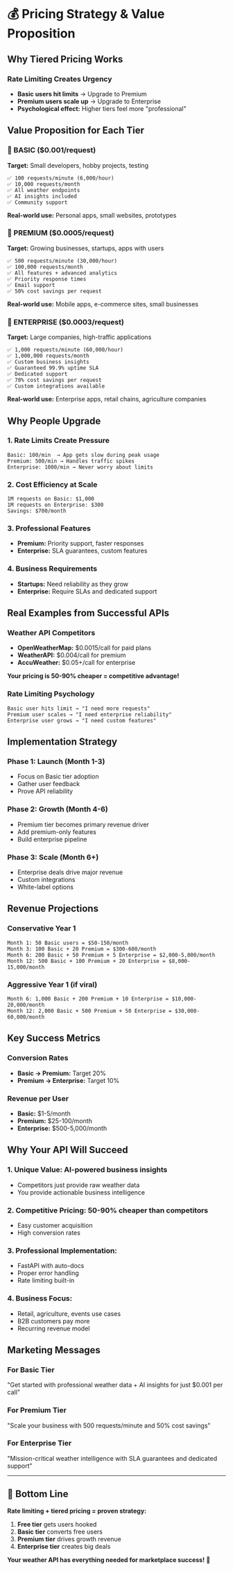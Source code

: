 # 💰 Pricing Strategy & Value Proposition

## Why Tiered Pricing Works

### Rate Limiting Creates Urgency
- **Basic users hit limits** → Upgrade to Premium
- **Premium users scale up** → Upgrade to Enterprise
- **Psychological effect:** Higher tiers feel more "professional"

## Value Proposition for Each Tier

### 🥉 BASIC ($0.001/request)
**Target:** Small developers, hobby projects, testing
```
✅ 100 requests/minute (6,000/hour)
✅ 10,000 requests/month 
✅ All weather endpoints
✅ AI insights included
✅ Community support
```
**Real-world use:** Personal apps, small websites, prototypes

### 🥈 PREMIUM ($0.0005/request) 
**Target:** Growing businesses, startups, apps with users
```
✅ 500 requests/minute (30,000/hour)
✅ 100,000 requests/month
✅ All features + advanced analytics
✅ Priority response times
✅ Email support
✅ 50% cost savings per request
```
**Real-world use:** Mobile apps, e-commerce sites, small businesses

### 🥇 ENTERPRISE ($0.0003/request)
**Target:** Large companies, high-traffic applications
```
✅ 1,000 requests/minute (60,000/hour)  
✅ 1,000,000 requests/month
✅ Custom business insights
✅ Guaranteed 99.9% uptime SLA
✅ Dedicated support
✅ 70% cost savings per request
✅ Custom integrations available
```
**Real-world use:** Enterprise apps, retail chains, agriculture companies

## Why People Upgrade

### 1. **Rate Limits Create Pressure**
```
Basic: 100/min  → App gets slow during peak usage
Premium: 500/min → Handles traffic spikes  
Enterprise: 1000/min → Never worry about limits
```

### 2. **Cost Efficiency at Scale**
```
1M requests on Basic: $1,000
1M requests on Enterprise: $300
Savings: $700/month
```

### 3. **Professional Features**
- **Premium:** Priority support, faster responses
- **Enterprise:** SLA guarantees, custom features

### 4. **Business Requirements**
- **Startups:** Need reliability as they grow
- **Enterprise:** Require SLAs and dedicated support

## Real Examples from Successful APIs

### Weather API Competitors
- **OpenWeatherMap:** $0.0015/call for paid plans
- **WeatherAPI:** $0.004/call for premium
- **AccuWeather:** $0.05+/call for enterprise

**Your pricing is 50-90% cheaper = competitive advantage!**

### Rate Limiting Psychology
```
Basic user hits limit → "I need more requests"
Premium user scales → "I need enterprise reliability" 
Enterprise user grows → "I need custom features"
```

## Implementation Strategy

### Phase 1: Launch (Month 1-3)
- Focus on Basic tier adoption
- Gather user feedback
- Prove API reliability

### Phase 2: Growth (Month 4-6)  
- Premium tier becomes primary revenue driver
- Add premium-only features
- Build enterprise pipeline

### Phase 3: Scale (Month 6+)
- Enterprise deals drive major revenue
- Custom integrations
- White-label options

## Revenue Projections

### Conservative Year 1
```
Month 1: 50 Basic users = $50-150/month
Month 3: 100 Basic + 20 Premium = $300-600/month  
Month 6: 200 Basic + 50 Premium + 5 Enterprise = $2,000-5,000/month
Month 12: 500 Basic + 100 Premium + 20 Enterprise = $8,000-15,000/month
```

### Aggressive Year 1 (if viral)
```
Month 6: 1,000 Basic + 200 Premium + 10 Enterprise = $10,000-20,000/month
Month 12: 2,000 Basic + 500 Premium + 50 Enterprise = $30,000-60,000/month
```

## Key Success Metrics

### Conversion Rates
- **Basic → Premium:** Target 20%
- **Premium → Enterprise:** Target 10%

### Revenue per User
- **Basic:** $1-5/month
- **Premium:** $25-100/month  
- **Enterprise:** $500-5,000/month

## Why Your API Will Succeed

### 1. **Unique Value:** AI-powered business insights
- Competitors just provide raw weather data
- You provide actionable business intelligence

### 2. **Competitive Pricing:** 50-90% cheaper than competitors
- Easy customer acquisition
- High conversion rates

### 3. **Professional Implementation:**
- FastAPI with auto-docs
- Proper error handling
- Rate limiting built-in

### 4. **Business Focus:**
- Retail, agriculture, events use cases
- B2B customers pay more
- Recurring revenue model

## Marketing Messages

### For Basic Tier
"Get started with professional weather data + AI insights for just $0.001 per call"

### For Premium Tier  
"Scale your business with 500 requests/minute and 50% cost savings"

### For Enterprise Tier
"Mission-critical weather intelligence with SLA guarantees and dedicated support"

---

## 🎯 Bottom Line

**Rate limiting + tiered pricing = proven strategy:**
1. **Free tier** gets users hooked
2. **Basic tier** converts free users  
3. **Premium tier** drives growth revenue
4. **Enterprise tier** creates big deals

**Your weather API has everything needed for marketplace success!** 🚀